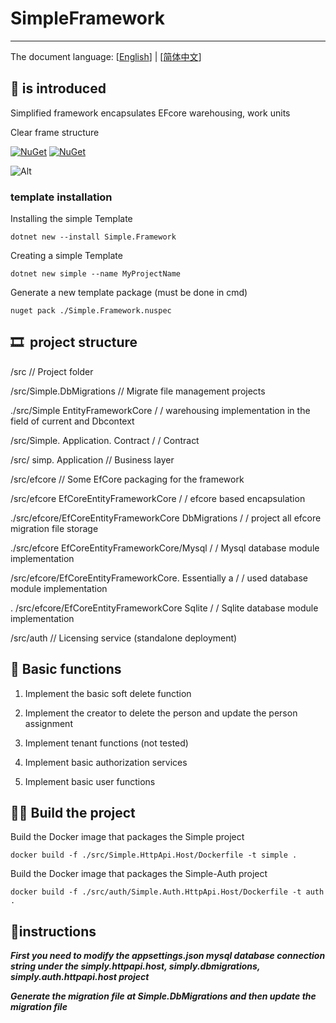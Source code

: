 # SimpleFramework

---

The document language: [[English](README.en.md)] | [[简体中文](README.md)]

## 🎈 is introduced

Simplified framework encapsulates EFcore warehousing, work units

Clear frame structure

[![NuGet](https://img.shields.io/nuget/dt/Simple.Framework.svg?label=NuGet&style=flat&logo=nuget)](https://www.nuget.org/packages/Simple.Framework/)
[![NuGet](https://img.shields.io/nuget/v/Simple.Framework.svg?label=NuGet&style=flat&logo=nuget)](https://www.nuget.org/packages/Simple.Framework/)

![Alt](https://repobeats.axiom.co/api/embed/17958d5a05cdd2ceebafc987ad9be05de01c4b31.svg "Repobeats analytics image")

### template installation

Installing the simple Template

```shell
dotnet new --install Simple.Framework
```

Creating a simple Template

```shell
dotnet new simple --name MyProjectName
```

Generate a new template package (must be done in cmd)

```shell
nuget pack ./Simple.Framework.nuspec
```

## 🎞 ️ project structure

/src // Project folder

/src/Simple.DbMigrations // Migrate file management projects

./src/Simple EntityFrameworkCore / / warehousing implementation in the field of current and Dbcontext

/src/Simple. Application. Contract / / Contract

/src/ simp. Application // Business layer

/src/efcore // Some EfCore packaging for the framework

/src/efcore EfCoreEntityFrameworkCore / / efcore based encapsulation

./src/efcore/EfCoreEntityFrameworkCore DbMigrations / / project all efcore migration file storage

./src/efcore EfCoreEntityFrameworkCore/Mysql / / Mysql database module implementation

/src/efcore/EfCoreEntityFrameworkCore. Essentially a / / used database module implementation

. /src/efcore/EfCoreEntityFrameworkCore Sqlite / / Sqlite database module implementation

/src/auth // Licensing service (standalone deployment)

## 🍬 Basic functions

1. Implement the basic soft delete function

2. Implement the creator to delete the person and update the person assignment

3. Implement tenant functions (not tested)

4. Implement basic authorization services

5. Implement basic user functions

## 🏴‍☠️ Build the project

Build the Docker image that packages the Simple project

```shell
docker build -f ./src/Simple.HttpApi.Host/Dockerfile -t simple .
```

Build the Docker image that packages the Simple-Auth project

```shell
docker build -f ./src/auth/Simple.Auth.HttpApi.Host/Dockerfile -t auth .
```

## 🛞instructions

**_First you need to modify the appsettings.json mysql database connection string under the simply.httpapi.host, simply.dbmigrations, simply.auth.httpapi.host project_**

**_Generate the migration file at Simple.DbMigrations and then update the migration file_**
